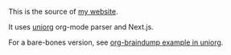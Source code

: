 This is the source of [my website](https://www.alexeyshmalko.com).

It uses [uniorg](https://github.com/rasendubi/uniorg) org-mode parser and Next.js.

For a bare-bones version, see [org-braindump example in uniorg](https://github.com/rasendubi/uniorg/tree/master/examples/org-braindump).
